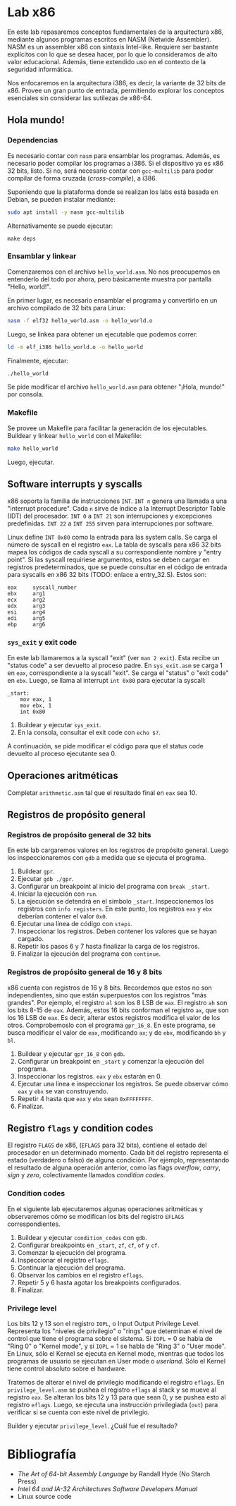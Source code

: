 # Lab x86

En este lab repasaremos conceptos fundamentales de la arquitectura x86, mediante algunos programas escritos en NASM (Netwide Assembler). NASM es un assembler x86 con sintaxis Intel-like. Requiere ser bastante explícitos con lo que se desea hacer, por lo que lo consideramos de alto valor educacional. Además, tiene extendido uso en el contexto de la seguridad informática.

Nos enfocaremos en la arquitectura i386, es decir, la variante de 32 bits de x86. Provee un gran punto de entrada, permitiendo explorar los conceptos esenciales sin considerar las sutilezas de x86-64.

## Hola mundo!

### Dependencias

Es necesario contar con `nasm` para ensamblar los programas. Además, es necesario poder compilar los programas a i386. Si el dispositivo ya es x86 32 bits, listo. Si no, será necesario contar con `gcc-multilib` para poder compilar de forma cruzada (_cross-compile_), a i386.

Suponiendo que la plataforma donde se realizan los labs está basada en Debian, se pueden instalar mediante:

```sh
sudo apt install -y nasm gcc-multilib
```

Alternativamente se puede ejecutar:

`make deps`

### Ensamblar y linkear

Comenzaremos con el archivo `hello_world.asm`. No nos preocupemos en entenderlo del todo por ahora, pero básicamente muestra por pantalla "Hello, world!".

En primer lugar, es necesario ensamblar el programa y convertirlo en un archivo compilado de 32 bits para Linux:

```sh
nasm -f elf32 hello_world.asm -o hello_world.o
```

Luego, se linkea para obtener un ejecutable que podemos correr:

```sh
ld -m elf_i386 hello_world.o -o hello_world
```

Finalmente, ejecutar:

```sh
./hello_world
```

Se pide modificar el archivo `hello_world.asm` para obtener "¡Hola, mundo!" por consola.

### Makefile

Se provee un Makefile para facilitar la generación de los ejecutables. Buildear y linkear `hello_world` con el Makefile:

```sh
make hello_world
```

Luego, ejecutar.

## Software interrupts y syscalls

x86 soporta la familia de instrucciones `INT`. `INT n` genera una llamada a una "interrupt procedure". Cada `n` sirve de índice a la Interrupt Descriptor Table (IDT) del procesador. `INT 0` a `INT 21` son interrupciones y excepciones predefinidas. `INT 22` a `INT 255` sirven para interrupciones por software.

Linux define `INT 0x80` como la entrada para las system calls. Se carga el número de syscall en el registro `eax`. La tabla de syscalls para x86 32 bits mapea los códigos de cada syscall a su correspondiente nombre y "entry point". Si las syscall requiriese argumentos, estos se deben cargar en registros predeterminados, que se puede consultar en el código de entrada para syscalls en x86 32 bits (TODO: enlace a entry_32.S). Estos son:

```
eax     syscall_number
ebx     arg1
ecx     arg2
edx     arg3
esi     arg4
edi     arg5
ebp     arg6
```

### `sys_exit` y exit code

En este lab llamaremos a la syscall "exit" (ver `man 2 exit`). Esta recibe un "status code" a ser devuelto al proceso padre. En `sys_exit.asm` se carga 1 en `eax`, correspondiente a la syscall "exit". Se carga el "status" o "exit code" en `ebx`. Luego, se llama al interrupt `int 0x80` para ejecutar la syscall:

```
_start:
	mov eax, 1
	mov ebx, 1
	int 0x80
```

1. Buildear y ejecutar `sys_exit`.
2. En la consola, consultar el exit code con `echo $?`.

A continuación, se pide modificar el código para que el status code devuelto al proceso ejecutante sea 0.

## Operaciones aritméticas

Completar `arithmetic.asm` tal que el resultado final en `eax` sea 10.

## Registros de propósito general

### Registros de propósito general de 32 bits

En este lab cargaremos valores en los registros de propósito general. Luego los inspeccionaremos con `gdb` a medida que se ejecuta el programa.

1. Buildear `gpr`.
2. Ejecutar `gdb ./gpr`.
3. Configurar un breakpoint al inicio del programa con `break _start`.
4. Iniciar la ejecución con `run`.
5. La ejecución se detendrá en el símbolo `_start`. Inspeccionemos los registros con `info registers`. En este punto, los registros `eax` y `ebx` deberían contener el valor `0x0`.
6. Ejecutar una línea de código con `stepi`.
7. Inspeccionar los registros. Deben contener los valores que se hayan cargado.
8. Repetir los pasos 6 y 7 hasta finalizar la carga de los registros.
9. Finalizar la ejecución del programa con `continue`.

### Registros de propósito general de 16 y 8 bits

x86 cuenta con registros de 16 y 8 bits. Recordemos que estos no son independientes, sino que están superpuestos con los registros "más grandes". Por ejemplo, el registro `al` son los 8 LSB de `eax`. El registro `ah` son los bits 8-15 de `eax`. Además, estos 16 bits conforman el registro `ax`, que son los 16 LSB de `eax`. Es decir, alterar estos registros modifica el valor de los otros. Comprobemoslo con el programa `gpr_16_8`. En este programa, se busca modificar el valor de `eax`, modificando `ax`; y de `ebx`, modificando `bh` y `bl`.

1. Buildear y ejecutar `gpr_16_8` con `gdb`.
2. Configurar un breakpoint en `_start` y comenzar la ejecución del programa.
3. Inspeccionar los registros. `eax` y `ebx` estarán en 0.
4. Ejecutar una línea e inspeccionar los registros. Se puede observar cómo `eax` y `ebx` se van construyendo.
5. Repetir 4 hasta que `eax` y `ebx` sean `0xFFFFFFFF`.
6. Finalizar.

## Registro `flags` y condition codes

El registro `FLAGS` de x86, (`EFLAGS` para 32 bits), contiene el estado del procesador en un determinado momento. Cada bit del registro representa el estado (verdadero o falso) de alguna condición. Por ejemplo, representando el resultado de alguna operación anterior, como las flags _overflow_, _carry_, _sign_ y _zero_, colectivamente llamados _condition codes_.

### Condition codes

En el siguiente lab ejecutaremos algunas operaciones aritméticas y observaremos cómo se modifican los bits del registro `EFLAGS` correspondientes.

1. Buildear y ejecutar `condition_codes` con `gdb`.
2. Configurar breakpoints en `_start`, `zf`, `cf`, `of` y `cf`.
3. Comenzar la ejecución del programa.
4. Inspeccionar el registro `eflags`.
5. Continuar la ejecución del programa.
6. Observar los cambios en el registro `eflags`.
7. Repetir 5 y 6 hasta agotar los breakpoints configurados.
8. Finalizar.

### Privilege level

Los bits 12 y 13 son el registro `IOPL`, o Input Output Privilege Level. Representa los "niveles de privilegio" o "rings" que determinan el nivel de control que tiene el programa sobre el sistema. Si `IOPL` = 0 se habla de "Ring 0" o "Kernel mode", y si `IOPL` = 1 se habla de "Ring 3" o "User mode". En Linux, sólo el Kernel se ejecuta en Kernel mode, mientras que todos los programas de usuario se ejecutan en User mode o _userland_. Sólo el Kernel tiene control absoluto sobre el hardware.

Tratemos de alterar el nivel de privilegio modificando el registro `eflags`. En `privilege_level.asm` se pushea el registro `eflags` al stack y se mueve al registro `eax`. Se alteran los bits 12 y 13 para que sean 0, y se pushea esto al registro `eflags`. Luego, se ejecuta una instrucción privilegiada (`out`) para verificar si se cuenta con este nivel de privilegio.

Builder y ejecutar `privilege_level`. ¿Cuál fue el resultado?

# Bibliografía

- _The Art of 64-bit Assembly Language_ by Randall Hyde (No Starch Press)
- _Intel 64 and IA-32 Architectures Software Developers Manual_
- Linux source code
